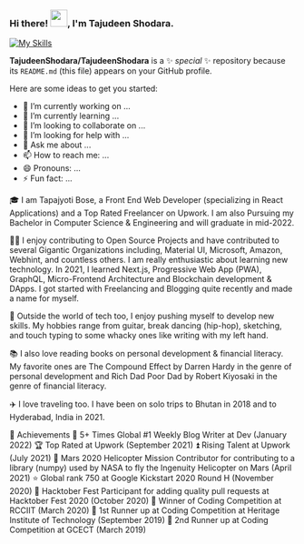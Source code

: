 ### Hi there! <img src= https://camo.githubusercontent.com/e8e7b06ecf583bc040eb60e44eb5b8e0ecc5421320a92929ce21522dbc34c891/68747470733a2f2f6d656469612e67697068792e636f6d2f6d656469612f6876524a434c467a6361737252346961377a2f67697068792e676966 width="30" height="30">, I'm Tajudeen Shodara.
[![My Skills](https://skillicons.dev/icons?i=js,html,css,wasm)](https://skillicons.dev)

**TajudeenShodara/TajudeenShodara** is a ✨ _special_ ✨ repository because its `README.md` (this file) appears on your GitHub profile.

Here are some ideas to get you started:

- 🔭 I’m currently working on ...
- 🌱 I’m currently learning ...
- 👯 I’m looking to collaborate on ...
- 🤔 I’m looking for help with ...
- 💬 Ask me about ...
- 📫 How to reach me: ...
- 😄 Pronouns: ...
- ⚡ Fun fact: ...

🎓 I am Tapajyoti Bose, a Front End Web Developer (specializing in React Applications) and a Top Rated Freelancer on Upwork. I am also Pursuing my Bachelor in Computer Science & Engineering and will graduate in mid-2022.

👨‍💻 I enjoy contributing to Open Source Projects and have contributed to several Gigantic Organizations including, Material UI, Microsoft, Amazon, Webhint, and countless others. I am really enthusiastic about learning new technology. In 2021, I learned Next.js, Progressive Web App (PWA), GraphQL, Micro-Frontend Architecture and Blockchain development & DApps. I got started with Freelancing and Blogging quite recently and made a name for myself.

🎸 Outside the world of tech too, I enjoy pushing myself to develop new skills. My hobbies range from guitar, break dancing (hip-hop), sketching, and touch typing to some whacky ones like writing with my left hand.

📚 I also love reading books on personal development & financial literacy. My favorite ones are The Compound Effect by Darren Hardy in the genre of personal development and Rich Dad Poor Dad by Robert Kiyosaki in the genre of financial literacy.

✈️ I love traveling too. I have been on solo trips to Bhutan in 2018 and to Hyderabad, India in 2021.

🏅 Achievements
📝 5+ Times Global #1 Weekly Blog Writer at Dev (January 2022)
🏆 Top Rated at Upwork (September 2021)
⏫ Rising Talent at Upwork (July 2021)
🚁 Mars 2020 Helicopter Mission Contributor for contributing to a library (numpy) used by NASA to fly the Ingenuity Helicopter on Mars (April 2021)
⭐ Global rank 750 at Google Kickstart 2020 Round H (November 2020)
🤝 Hacktober Fest Participant for adding quality pull requests at Hacktober Fest 2020 (October 2020)
🥇 Winner of Coding Competition at RCCIIT (March 2020)
🥈 1st Runner up at Coding Competition at Heritage Institute of Technology (September 2019)
🥉 2nd Runner up at Coding Competition at GCECT (March 2019)
